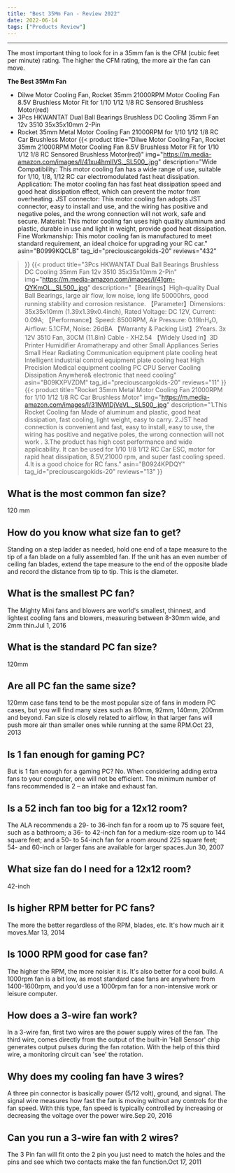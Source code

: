```yaml
---
title: "Best 35Mm Fan - Review 2022"
date: 2022-06-14
tags: ["Products Review"]
---
```


---


The most important thing to look for in a 35mm fan is the CFM (cubic feet per minute) rating. The higher the CFM rating, the more air the fan can move.

**The Best 35Mm Fan**
* Dilwe Motor Cooling Fan, Rocket 35mm 21000RPM Motor Cooling Fan 8.5V Brushless Motor Fit for 1/10 1/12 1/8 RC Sensored Brushless Motor(red)
* 3Pcs HKWANTAT Dual Ball Bearings Brushless DC Cooling 35mm Fan 12v 3510 35x35x10mm 2-Pin
* Rocket 35mm Metal Motor Cooling Fan 21000RPM for 1/10 1/12 1/8 RC Car Brushless Motor
{{< product 
title="Dilwe Motor Cooling Fan, Rocket 35mm 21000RPM Motor Cooling Fan 8.5V Brushless Motor Fit for 1/10 1/12 1/8 RC Sensored Brushless Motor(red)"
img="https://m.media-amazon.com/images/I/41xu4hmIIVS._SL500_.jpg"
description="Wide Compatibility: This motor cooling fan has a wide range of use, suitable for​ 1/10, 1/8, 1/12 RC car electromodulated fast heat dissipation. Application: The motor cooling fan has fast heat dissipation speed and good heat dissipation effect, which can prevent the motor from overheating. JST connector: This motor cooling fan adopts JST connector, easy to install and use, and the wiring has positive and negative poles, and the wrong connection will not work, safe and secure. Material: This motor cooling fan uses high quality aluminum and plastic, durable in use and light in weight, provide good heat dissipation. Fine Workmanship: This motor cooling fan is manufactured to meet standard requirement, an ideal choice for upgrading your RC car."
asin="B0999KQCLB"
tag_id="preciouscargokids-20"
reviews="432"
>}} 
{{< product 
title="3Pcs HKWANTAT Dual Ball Bearings Brushless DC Cooling 35mm Fan 12v 3510 35x35x10mm 2-Pin"
img="https://m.media-amazon.com/images/I/41gm-QYKmOL._SL500_.jpg"
description="【Bearings】High-quality Dual Ball Bearings, large air flow, low noise, long life 50000hrs, good running stability and corrosion resistance. 【Parameter】Dimensions: 35x35x10mm (1.39x1.39x0.4inch), Rated Voltage: DC 12V, Current: 0.09A; 【Performance】Speed: 8500RPM, Air Pressure: 0.19InH₂O, Airflow: 5.1CFM, Noise: 26dBA 【Warranty & Packing List】2Years. 3x 12V 3510 Fan, 30CM (11.8in) Cable - XH2.54 【Widely Used in】3D Printer Humidifier Aromatherapy and other Small Appliances Series Small Hear Radiating Communication equipment plate cooling heat Intelligent industrial control equipment plate cooling heat High Precision Medical equipment cooling PC CPU Server Cooling Dissipation Anywhere& electronic that need cooling"
asin="B09KXPVZDM"
tag_id="preciouscargokids-20"
reviews="11"
>}} 
{{< product 
title="Rocket 35mm Metal Motor Cooling Fan 21000RPM for 1/10 1/12 1/8 RC Car Brushless Motor"
img="https://m.media-amazon.com/images/I/31NWlDjVeVL._SL500_.jpg"
description="1.This Rocket Cooling fan Made of aluminum and plastic, good heat dissipation, fast cooling, light weight, easy to carry. 2.JST head connection is convenient and fast, easy to install, easy to use, the wiring has positive and negative poles, the wrong connection will not work . 3.The product has high cost performance and wide applicability. It can be used for 1/10 1/8 1/12 RC Car ESC, motor for rapid heat dissipation, 8.5V,21000 rpm, and super fast cooling speed. 4.It is a good choice for RC fans."
asin="B0924KPDQY"
tag_id="preciouscargokids-20"
reviews="13"
>}} 
## What is the most common fan size?
120 mm

## How do you know what size fan to get?
Standing on a step ladder as needed, hold one end of a tape measure to the tip of a fan blade on a fully assembled fan. If the unit has an even number of ceiling fan blades, extend the tape measure to the end of the opposite blade and record the distance from tip to tip. This is the diameter.

## What is the smallest PC fan?
The Mighty Mini fans and blowers are world's smallest, thinnest, and lightest cooling fans and blowers, measuring between 8-30mm wide, and 2mm thin.Jul 1, 2016

## What is the standard PC fan size?
120mm

## Are all PC fan the same size?
120mm case fans tend to be the most popular size of fans in modern PC cases, but you will find many sizes such as 80mm, 92mm, 140mm, 200mm and beyond. Fan size is closely related to airflow, in that larger fans will push more air than smaller ones while running at the same RPM.Oct 23, 2013

## Is 1 fan enough for gaming PC?
But is 1 fan enough for a gaming PC? No. When considering adding extra fans to your computer, one will not be efficient. The minimum number of fans recommended is 2 – an intake and exhaust fan.

## Is a 52 inch fan too big for a 12x12 room?
The ALA recommends a 29- to 36-inch fan for a room up to 75 square feet, such as a bathroom; a 36- to 42-inch fan for a medium-size room up to 144 square feet; and a 50- to 54-inch fan for a room around 225 square feet; 54- and 60-inch or larger fans are available for larger spaces.Jun 30, 2007

## What size fan do I need for a 12x12 room?
42-inch

## Is higher RPM better for PC fans?
The more the better regardless of the RPM, blades, etc. It's how much air it moves.Mar 13, 2014

## Is 1000 RPM good for case fan?
The higher the RPM, the more noisier it is. It's also better for a cool build. A 1000rpm fan is a bit low, as most standard case fans are anywhere from 1400-1600rpm, and you'd use a 1000rpm fan for a non-intensive work or leisure computer.

## How does a 3-wire fan work?
In a 3-wire fan, first two wires are the power supply wires of the fan. The third wire, comes directly from the output of the built-in 'Hall Sensor' chip generates output pulses during the fan rotation. With the help of this third wire, a monitoring circuit can 'see' the rotation.

## Why does my cooling fan have 3 wires?
A three pin connector is basically power (5/12 volt), ground, and signal. The signal wire measures how fast the fan is moving without any controls for the fan speed. With this type, fan speed is typically controlled by increasing or decreasing the voltage over the power wire.Sep 20, 2016

## Can you run a 3-wire fan with 2 wires?
The 3 Pin fan will fit onto the 2 pin you just need to match the holes and the pins and see which two contacts make the fan function.Oct 17, 2011

